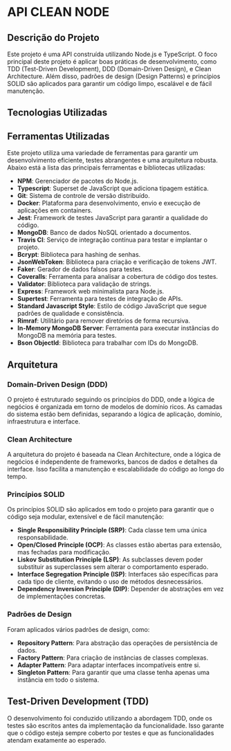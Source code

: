 # API CLEAN NODE

## Descrição do Projeto

Este projeto é uma API construída utilizando Node.js e TypeScript. O foco principal deste projeto é aplicar boas práticas de desenvolvimento, como TDD (Test-Driven Development), DDD (Domain-Driven Design), e Clean Architecture. Além disso, padrões de design (Design Patterns) e princípios SOLID são aplicados para garantir um código limpo, escalável e de fácil manutenção.

## Tecnologias Utilizadas
## Ferramentas Utilizadas

Este projeto utiliza uma variedade de ferramentas para garantir um desenvolvimento eficiente, testes abrangentes e uma arquitetura robusta. Abaixo está a lista das principais ferramentas e bibliotecas utilizadas:

- **NPM**: Gerenciador de pacotes do Node.js.
- **Typescript**: Superset de JavaScript que adiciona tipagem estática.
- **Git**: Sistema de controle de versão distribuído.
- **Docker**: Plataforma para desenvolvimento, envio e execução de aplicações em containers.
- **Jest**: Framework de testes JavaScript para garantir a qualidade do código.
- **MongoDB**: Banco de dados NoSQL orientado a documentos.
- **Travis CI**: Serviço de integração contínua para testar e implantar o projeto.
- **Bcrypt**: Biblioteca para hashing de senhas.
- **JsonWebToken**: Biblioteca para criação e verificação de tokens JWT.
- **Faker**: Gerador de dados falsos para testes.
- **Coveralls**: Ferramenta para analisar a cobertura de código dos testes.
- **Validator**: Biblioteca para validação de strings.
- **Express**: Framework web minimalista para Node.js.
- **Supertest**: Ferramenta para testes de integração de APIs.
- **Standard Javascript Style**: Estilo de código JavaScript que segue padrões de qualidade e consistência.
- **Rimraf**: Utilitário para remover diretórios de forma recursiva.
- **In-Memory MongoDB Server**: Ferramenta para executar instâncias do MongoDB na memória para testes.
- **Bson ObjectId**: Biblioteca para trabalhar com IDs do MongoDB.


## Arquitetura

### Domain-Driven Design (DDD)

O projeto é estruturado seguindo os princípios do DDD, onde a lógica de negócios é organizada em torno de modelos de domínio ricos. As camadas do sistema estão bem definidas, separando a lógica de aplicação, domínio, infraestrutura e interface.

### Clean Architecture

A arquitetura do projeto é baseada na Clean Architecture, onde a lógica de negócios é independente de frameworks, bancos de dados e detalhes da interface. Isso facilita a manutenção e escalabilidade do código ao longo do tempo.

### Princípios SOLID

Os princípios SOLID são aplicados em todo o projeto para garantir que o código seja modular, extensível e de fácil manutenção:

- **Single Responsibility Principle (SRP)**: Cada classe tem uma única responsabilidade.
- **Open/Closed Principle (OCP)**: As classes estão abertas para extensão, mas fechadas para modificação.
- **Liskov Substitution Principle (LSP)**: As subclasses devem poder substituir as superclasses sem alterar o comportamento esperado.
- **Interface Segregation Principle (ISP)**: Interfaces são específicas para cada tipo de cliente, evitando o uso de métodos desnecessários.
- **Dependency Inversion Principle (DIP)**: Depender de abstrações em vez de implementações concretas.

### Padrões de Design

Foram aplicados vários padrões de design, como:

- **Repository Pattern**: Para abstração das operações de persistência de dados.
- **Factory Pattern**: Para criação de instâncias de classes complexas.
- **Adapter Pattern**: Para adaptar interfaces incompatíveis entre si.
- **Singleton Pattern**: Para garantir que uma classe tenha apenas uma instância em todo o sistema.

## Test-Driven Development (TDD)

O desenvolvimento foi conduzido utilizando a abordagem TDD, onde os testes são escritos antes da implementação da funcionalidade. Isso garante que o código esteja sempre coberto por testes e que as funcionalidades atendam exatamente ao esperado.
